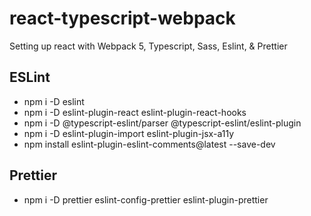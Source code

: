 # react-typescript-webpack

Setting up react with Webpack 5, Typescript, Sass, Eslint, & Prettier 



## ESLint

- npm i -D eslint
- npm i -D eslint-plugin-react eslint-plugin-react-hooks
- npm i -D @typescript-eslint/parser @typescript-eslint/eslint-plugin
- npm i -D eslint-plugin-import eslint-plugin-jsx-a11y
- npm install eslint-plugin-eslint-comments@latest --save-dev

## Prettier

- npm i -D prettier eslint-config-prettier eslint-plugin-prettier


<!-- ## Husky & Lint-Staged

- npm i -D husky@4 lint-staged -->